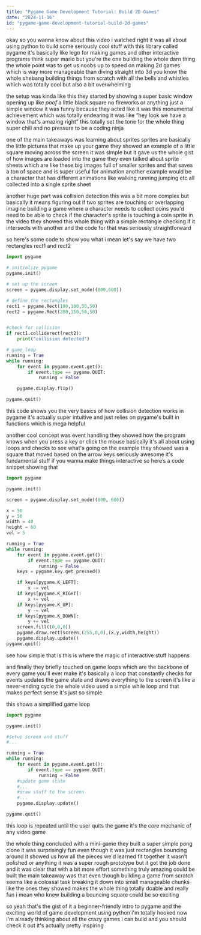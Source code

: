 ```yaml
---
title: "Pygame Game Development Tutorial: Build 2D Games"
date: "2024-11-16"
id: "pygame-game-development-tutorial-build-2d-games"
---
```


okay so you wanna know about this video i watched right it was all about using python to build some seriously cool stuff with this library called pygame  it's basically like lego for making games and other interactive programs  think super mario but you're the one building the whole darn thing  the whole point was to get us noobs up to speed on making 2d games which is way more manageable than diving straight into 3d  you know the whole shebang  building things from scratch with all the bells and whistles which was totally cool but also a bit overwhelming


the setup was kinda like this they started by showing a super basic window opening up like *poof*  a little black square  no fireworks or anything just a simple window  it was funny because they acted like it was this monumental achievement which was totally endearing  it was like “hey look we have a window that's amazing right”  this totally set the tone for the whole thing super chill and no pressure to be a coding ninja


one of the main takeaways was learning about sprites  sprites are basically the little pictures that make up your game  they showed an example of a little square moving across the screen  it was simple but it gave us the whole gist of how images are loaded into the game  they even talked about sprite sheets which are like these big images full of smaller sprites and that saves a ton of space and is super useful for animation  another example would be a character that has different animations like walking running jumping etc all collected into a single sprite sheet


another huge part was collision detection  this was a bit more complex but basically it means figuring out if two sprites are touching or overlapping  imagine building a game where a character needs to collect coins  you'd need to be able to check if the character's sprite is touching a coin sprite  in the video they showed this whole thing with a simple rectangle checking if it intersects with another  and the code for that was seriously straightforward


so here's some code to show you what i mean let's say we have two rectangles rect1 and rect2


```python
import pygame

# initialize pygame
pygame.init()

# set up the screen
screen = pygame.display.set_mode((800,600))

# define the rectangles
rect1 = pygame.Rect(100,100,50,50)
rect2 = pygame.Rect(200,150,50,50)


#check for collision
if rect1.colliderect(rect2):
    print("collision detected")

# game loop
running = True
while running:
    for event in pygame.event.get():
        if event.type == pygame.QUIT:
            running = False

    pygame.display.flip()

pygame.quit()
```


this code shows you the very basics of how collision detection works in pygame it's actually super intuitive and just relies on pygame's built in functions which is mega helpful


another cool concept was event handling they showed how the program knows when you press a key or click the mouse  basically it's all about using loops and checks to see what's going on  the example they showed was a square that moved based on the arrow keys  seriously awesome  it's fundamental stuff if you wanna make things interactive  so here’s a code snippet showing that


```python
import pygame

pygame.init()

screen = pygame.display.set_mode((800, 600))

x = 50
y = 50
width = 40
height = 60
vel = 5

running = True
while running:
    for event in pygame.event.get():
        if event.type == pygame.QUIT:
            running = False
    keys = pygame.key.get_pressed()

    if keys[pygame.K_LEFT]:
        x -= vel
    if keys[pygame.K_RIGHT]:
        x += vel
    if keys[pygame.K_UP]:
        y -= vel
    if keys[pygame.K_DOWN]:
        y += vel
    screen.fill((0,0,0))
    pygame.draw.rect(screen,(255,0,0),(x,y,width,height))
    pygame.display.update()
pygame.quit()

```

see how simple that is  this is where the magic of interactive stuff happens


and finally  they briefly touched on game loops which are the backbone of every game you'll ever make it's basically a loop that constantly checks for events updates the game state and draws everything to the screen  it's like a never-ending cycle  the whole video used a simple while loop and that makes perfect sense  it's just so simple


this shows a simplified game loop


```python
import pygame

pygame.init()

#setup screen and stuff
#...

running = True
while running:
    for event in pygame.event.get():
        if event.type == pygame.QUIT:
            running = False
    #update game state
    #...
    #draw stuff to the screen
    #...
    pygame.display.update()

pygame.quit()
```

this loop is repeated until the user quits the game  it's the core mechanic of any video game


the whole thing concluded with a mini-game they built a super simple pong clone  it was surprisingly fun even though it was just rectangles bouncing around  it showed us how all the pieces we'd learned fit together  it wasn’t polished or anything it was a super rough prototype but it got the job done and it was clear that with a bit more effort something truly amazing could be built  the main takeaway was that even though building a game from scratch seems like a colossal task  breaking it down into small manageable chunks like the ones they showed makes the whole thing totally doable  and really fun  i mean who knew building a bouncing square could be so exciting


so yeah that's the gist of it a beginner-friendly intro to pygame and the exciting world of game development using python  i'm totally hooked now  i'm already thinking about all the crazy games i can build  and you should check it out  it's actually pretty inspiring
